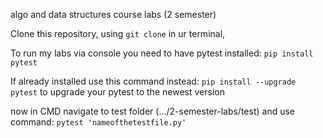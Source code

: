 algo and data structures course labs (2 semester)

Clone this repository, using 
`git clone` 
in ur terminal,

To run my labs via console you need to have pytest installed:
`pip install pytest`

If already installed use this command instead:
`pip install --upgrade pytest` 
to upgrade your pytest to the newest version

now in CMD navigate to test folder (.../2-semester-labs/test) and use command:
`pytest 'nameofthetestfile.py'`